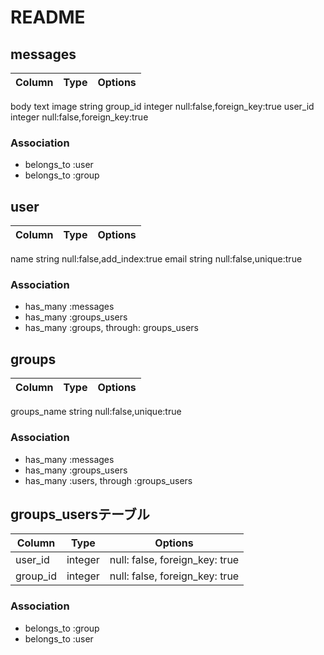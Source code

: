 # README

## messages

|Column|Type|Options|
|------|----|-------|
body text
image string
group_id integer null:false,foreign_key:true
user_id integer null:false,foreign_key:true

### Association
- belongs_to :user
- belongs_to :group

## user

|Column|Type|Options|
|------|----|-------|
name string null:false,add_index:true
email string null:false,unique:true



### Association
- has_many :messages
- has_many :groups_users
- has_many :groups, through: groups_users

## groups

|Column|Type|Options|
|------|----|-------|
groups_name string null:false,unique:true

### Association
- has_many :messages
- has_many :groups_users
- has_many :users, through :groups_users

## groups_usersテーブル

|Column|Type|Options|
|------|----|-------|
|user_id|integer|null: false, foreign_key: true|
|group_id|integer|null: false, foreign_key: true|

### Association
- belongs_to :group
- belongs_to :user